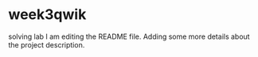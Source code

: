 # week3qwik
solving lab
I am editing the README file. Adding some more details about the project description.
